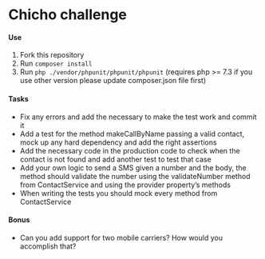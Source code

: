 Chicho challenge
================

#### Use
1. Fork this repository
1. Run `composer install`
1. Run `php ./vendor/phpunit/phpunit/phpunit` (requires php >= 7.3 if you use other version please update composer.json file first)

#### Tasks

- Fix any errors and add the necessary to make the test work and commit it
- Add a test for the method makeCallByName passing a valid contact, mock up any hard dependency and add the right assertions
- Add the necessary code in the production code to check when the contact is not found and add another test to test that case
- Add your own logic to send a SMS given a number and the body, the method should validate the number using the validateNumber method from ContactService and using the provider property’s methods
- When writing the tests you should mock every method from ContactService

#### Bonus
- Can you add support for two mobile carriers? How would you accomplish that?
